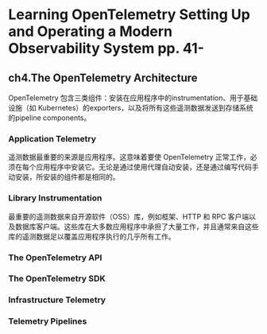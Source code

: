 # Learning OpenTelemetry Setting Up and Operating a Modern Observability System pp. 41-

## ch4.The OpenTelemetry Architecture

OpenTelemetry 包含三类组件：安装在应用程序中的instrumentation、用于基础设施（如 Kubernetes）的exporters，以及将所有这些遥测数据发送到存储系统的pipeline components。

### Application Telemetry

遥测数据最重要的来源是应用程序。这意味着要使 OpenTelemetry 正常工作，必须在每个应用程序中安装它。无论是通过使用代理自动安装，还是通过编写代码手动安装，所安装的组件都是相同的。

### Library Instrumentation

最重要的遥测数据来自开源软件（OSS）库，例如框架、HTTP 和 RPC 客户端以及数据库客户端。这些库在大多数应用程序中承担了大量工作，并且通常来自这些库的遥测数据足以覆盖应用程序执行的几乎所有工作。

### The OpenTelemetry API

### The OpenTelemetry SDK

### Infrastructure Telemetry

### Telemetry Pipelines
